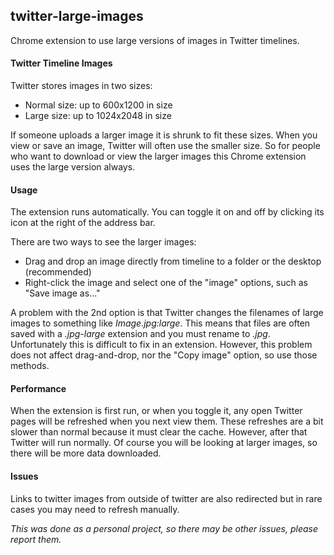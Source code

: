## twitter-large-images
Chrome extension to use large versions of images in Twitter timelines.

#### Twitter Timeline Images
Twitter stores images in two sizes:
- Normal size: up to 600x1200 in size
- Large size: up to 1024x2048 in size

If someone uploads a larger image it is shrunk to fit these sizes. When you view or save
an image, Twitter will often use the smaller size. So for people who want to download or 
view the larger images this Chrome extension uses the large version always.

#### Usage
The extension runs automatically. You can toggle it on and off by clicking its icon at the
right of the address bar.

There are two ways to see the larger images:
* Drag and drop an image directly from timeline to a folder or the desktop (recommended)
* Right-click the image and select one of the "image" options, such as "Save image as..."

A problem with the 2nd option is that Twitter changes the filenames of large images to
something like *Image.jpg:large*. This means that files are often saved with a
*.jpg-large* extension and you must rename to *.jpg*. Unfortunately this is difficult
to fix in an extension.
However, this problem does not affect drag-and-drop, nor the "Copy image" option, so use
those methods.

#### Performance
When the extension is first run, or when you toggle it, any open Twitter pages will be
refreshed when you next view them. These refreshes are a bit slower than normal because it
must clear the cache. However, after that Twitter will run normally. Of course you will be
looking at larger images, so there will be more data downloaded.

#### Issues
Links to twitter images from outside of twitter are also redirected but in rare cases you
may need to refresh manually.

*This was done as a personal project, so there may be other issues, please report them.*
